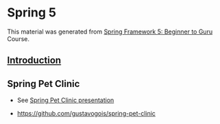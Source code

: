 # Spring 5

This material was generated from 
[Spring Framework 5: Beginner to Guru](http://www.udemy.com/course/spring-framework-5-beginner-to-guru) 
Course.

## [Introduction](mdfiles/introduction/index.md)

## Spring Pet Clinic

- See [Spring Pet Clinic presentation](mdfiles/spc/docs/2017-01-springframeworkpetclinic-170209204315.pdf)

- https://github.com/gustavogois/spring-pet-clinic 